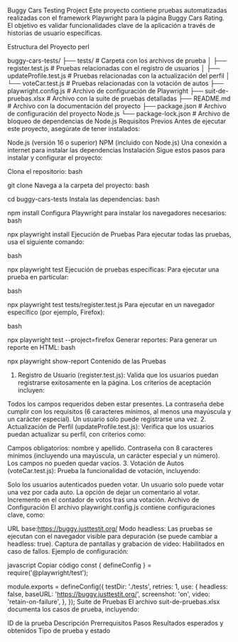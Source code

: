 Buggy Cars Testing Project
Este proyecto contiene pruebas automatizadas realizadas con el framework Playwright para la página Buggy Cars Rating. El objetivo es validar funcionalidades clave de la aplicación a través de historias de usuario específicas.

Estructura del Proyecto
perl

buggy-cars-tests/
├── tests/ # Carpeta con los archivos de prueba
│ ├── register.test.js # Pruebas relacionadas con el registro de usuarios
│ ├── updateProfile.test.js # Pruebas relacionadas con la actualización del perfil
│ └── voteCar.test.js # Pruebas relacionadas con la votación de autos
├── playwright.config.js # Archivo de configuración de Playwright
├── suit-de-pruebas.xlsx # Archivo con la suite de pruebas detalladas
├── README.md # Archivo con la documentación del proyecto
├── package.json # Archivo de configuración del proyecto Node.js
└── package-lock.json # Archivo de bloqueo de dependencias de Node.js
Requisitos Previos
Antes de ejecutar este proyecto, asegúrate de tener instalados:

Node.js (versión 16 o superior)
NPM (incluido con Node.js)
Una conexión a internet para instalar las dependencias
Instalación
Sigue estos pasos para instalar y configurar el proyecto:

Clona el repositorio:
bash

git clone <URL-del-repositorio>
Navega a la carpeta del proyecto:
bash

cd buggy-cars-tests
Instala las dependencias:
bash

npm install
Configura Playwright para instalar los navegadores necesarios:
bash

npx playwright install
Ejecución de Pruebas
Para ejecutar todas las pruebas, usa el siguiente comando:

bash

npx playwright test
Ejecución de pruebas específicas:
Para ejecutar una prueba en particular:

bash

npx playwright test tests/register.test.js
Para ejecutar en un navegador específico (por ejemplo, Firefox):

bash

npx playwright test --project=firefox
Generar reportes:
Para generar un reporte en HTML:
bash

npx playwright show-report
Contenido de las Pruebas

1. Registro de Usuario (register.test.js):
   Valida que los usuarios puedan registrarse exitosamente en la página. Los criterios de aceptación incluyen:

Todos los campos requeridos deben estar presentes.
La contraseña debe cumplir con los requisitos (6 caracteres mínimos, al menos una mayúscula y un carácter especial).
Un usuario solo puede registrarse una vez. 2. Actualización de Perfil (updateProfile.test.js):
Verifica que los usuarios puedan actualizar su perfil, con criterios como:

Campos obligatorios: nombre y apellido.
Contraseña con 8 caracteres mínimos (incluyendo una mayúscula, un carácter especial y un número).
Los campos no pueden quedar vacíos. 3. Votación de Autos (voteCar.test.js):
Prueba la funcionalidad de votación, incluyendo:

Solo los usuarios autenticados pueden votar.
Un usuario solo puede votar una vez por cada auto.
La opción de dejar un comentario al votar.
Incremento en el contador de votos tras una votación.
Archivo de Configuración
El archivo playwright.config.js contiene configuraciones clave, como:

URL base:https://buggy.justtestit.org/
Modo headless: Las pruebas se ejecutan con el navegador visible para depuración (se puede cambiar a headless: true).
Captura de pantallas y grabación de video: Habilitados en caso de fallos.
Ejemplo de configuración:

javascript
Copiar código
const { defineConfig } = require('@playwright/test');

module.exports = defineConfig({
testDir: './tests',
retries: 1,
use: {
headless: false,
baseURL: 'https://buggy.justtestit.org/',
screenshot: 'on',
video: 'retain-on-failure',
},
});
Suite de Pruebas
El archivo suit-de-pruebas.xlsx documenta los casos de prueba, incluyendo:

ID de la prueba
Descripción
Prerrequisitos
Pasos
Resultados esperados y obtenidos
Tipo de prueba y estado
